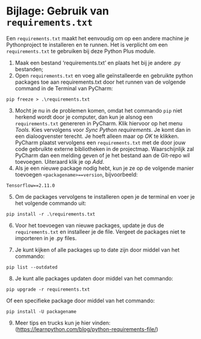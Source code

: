 # Bijlage: Gebruik van `requirements.txt`

Een `requirements.txt` maakt het eenvoudig om op een andere machine je Pythonproject te installeren en te runnen. Het is verplicht om een `requirements.txt` te gebruiken bij deze Python Plus module.

1. Maak een bestand ‘requirements.txt’ en plaats het bij je andere .py bestanden;
2. Open `requirements.txt` en voeg alle geïnstalleerde en gebruikte python packages toe aan requirements.txt door het runnen van de volgende command in de Terminal van PyCharm:

```
pip freeze > .\requirements.txt
```

3. Mocht je nu in de problemen komen, omdat het commando `pip` niet herkend wordt door je computer, dan kun je alsnog een `requirements.txt` genereren in PyCharm. Klik hiervoor op het menu *Tools*. Kies vervolgens voor *Sync Python requirements*. Je komt dan in een dialoogvenster terecht. Je hoeft alleen maar op *OK* te klikken. PyCharm plaatst vervolgens een `requirements.txt` met de door jouw code gebruikte externe bibliotheken in de projectmap. Waarschijnlijk zal PyCharm dan een melding geven of je het bestand aan de Git-repo wil toevoegen. Uiteraard klik je op *Add*. 
3. Als je een nieuwe package nodig hebt, kun je ze op de volgende manier toevoegen `<packagename>==version`, bijvoorbeeld:

`Tensorflow==2.11.0`

5. Om de packages vervolgens te installeren open je de terminal en voer je het volgende commando uit:

```
pip install -r .\requirements.txt
```
6. Voor het toevoegen van nieuwe packages, update je dus de `requirements.txt` en installeer je de file. Vergeet de packages niet te importeren in je .py files.

7. Je kunt kijken of alle packages up to date zijn door middel van het commando: 

```
pip list --outdated
```
8. Je kunt alle packages updaten door middel van het commando: 

```
pip upgrade -r requirements.txt
```
Of een specifieke package door middel van het commando:
```
pip install -U packagename
```
9. Meer tips en trucks kun je hier vinden: (https://learnpython.com/blog/python-requirements-file/)